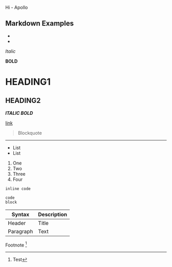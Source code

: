 Hi - Apollo

Markdown Examples
-
-
-
*Italic*

**BOLD**

# HEADING1

## HEADING2

***ITALIC BOLD***

[link](http://google.com)

>Blockquote
---
* List
* List

1. One
2. Two
3. Three
4. Four

`inline code`

```
code
block
```

| Syntax | Description |
| --- | --- |
| Header | Title |
| Paragraph | Text |


Footnote [^1]

[^1]: Test
